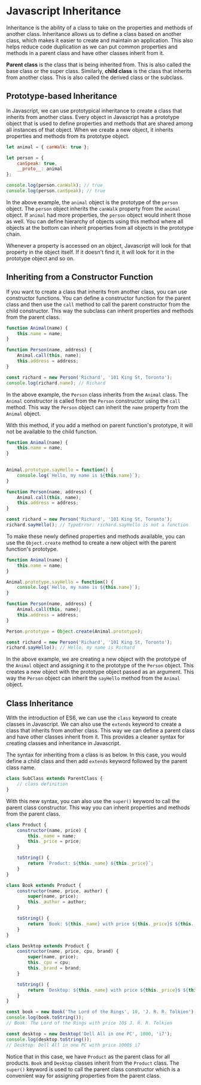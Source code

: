 # Javascript Inheritance

Inheritance is the ability of a class to take on the properties and methods of another class. Inheritance allows us to define a class based on another class, which makes it easier to create and maintain an application. This also helps reduce code duplication as we can put common properties and methods in a parent class and have other classes inherit from it.

**Parent class** is the class that is being inherited from. This is also called the base class or the super class. Similarly, **child class** is the class that inherits from another class. This is also called the derived class or the subclass.

## Prototype-based Inheritance

In Javascript, we can use prototypical inheritance to create a class that inherits from another class. Every object in Javascript has a prototype object that is used to define properties and methods that are shared among all instances of that object. When we create a new object, it inherits properties and methods from its prototype object.

```javascript
let animal = { canWalk: true };

let person = {
    canSpeak: true,
    __proto__: animal
};

console.log(person.canWalk); // true
console.log(person.canSpeak); // true
```

In the above example, the `animal` object is the prototype of the `person` object. The `person` object inherits the `canWalk` property from the `animal` object. If `animal` had more properties, the `person` object would inherit those as well. You can define hierarchy of objects using this method where all objects at the bottom can inherit properties from all objects in the prototype chain. 

Whenever a property is accessed on an object, Javascript will look for that property in the object itself. If it doesn't find it, it will look for it in the prototype object and so on.

## Inheriting from a Constructor Function

If you want to create a class that inherits from another class, you can use constructor functions. You can define a constructor function for the parent class and then use the `call` method to call the parent constructor from the child constructor. This way the subclass can inherit properties and methods from the parent class.

```javascript
function Animal(name) {
    this.name = name;
}

function Person(name, address) {
    Animal.call(this, name);
    this.address = address;
}

const richard = new Person('Richard', '101 King St, Toronto');
console.log(richard.name); // Richard
```

In the above example, the `Person` class inherits from the `Animal` class. The `Animal` constructor is called from the `Person` constructor using the `call` method. This way the `Person` object can inherit the `name` property from the `Animal` object.

With this method, if you add a method on parent function's prototype, it will not be available to the child function. 

```javascript
function Animal(name) {
    this.name = name;
}

    
Animal.prototype.sayHello = function() {
    console.log(`Hello, my name is ${this.name}`);
}

function Person(name, address) {
    Animal.call(this, name);
    this.address = address;
}

const richard = new Person('Richard', '101 King St, Toronto');
richard.sayHello(); // TypeError: richard.sayHello is not a function
```

To make these newly defined properties and methods available, you can use the `Object.create` method to create a new object with the parent function's prototype.

```javascript
function Animal(name) {
    this.name = name;
}

Animal.prototype.sayHello = function() {
    console.log(`Hello, my name is ${this.name}`);
}

function Person(name, address) {
    Animal.call(this, name);
    this.address = address;
}

Person.prototype = Object.create(Animal.prototype);

const richard = new Person('Richard', '101 King St, Toronto');
richard.sayHello(); // Hello, my name is Richard
```

In the above example, we are creating a new object with the prototype of the `Animal` object and assigning it to the prototype of the `Person` object. This creates a new object with the prototype object passed as an argument. This way the `Person` object can inherit the `sayHello` method from the `Animal` object.

## Class Inheritance

With the introduction of ES6, we can use the `class` keyword to create classes in Javascript. We can also use the `extends` keyword to create a class that inherits from another class. This way we can define a parent class and have other classes inherit from it. This provides a cleaner syntax for creating classes and inheritance in Javascript.

The syntax for inheriting from a class is as below. In this case, you would define a child class and then add `extends` keyword followed by the parent class name.

```javascript
class SubClass extends ParentClass {
    // class definition
}
```

With this new syntax, you can also use the `super()` keyword to call the parent class constructor. This way you can inherit properties and methods from the parent class.

```javascript
class Product {
    constructor(name, price) {
        this._name = name;
        this._price = price;
    }

    toString() {
        return `Product: ${this._name} ${this._price}`;
    }
}

class Book extends Product {
    constructor(name, price, author) {
        super(name, price);
        this._author = author;
    }

    toString() {
        return `Book: ${this._name} with price ${this._price}$ ${this._author}`;
    }
}

class Desktop extends Product {
    constructor(name, price, cpu, brand) {
        super(name, price);
        this._cpu = cpu;
        this._brand = brand;
    }

    toString() {
        return `Desktop: ${this._name} with price ${this._price}$ ${this._cpu}`;
    }
}

const book = new Book('The Lord of the Rings', 10, 'J. R. R. Tolkien');
console.log(book.toString());
// Book: The Lord of the Rings with price 10$ J. R. R. Tolkien

const desktop = new Desktop('Dell All in one PC', 1000, 'i7');
console.log(desktop.toString());
// Desktop: Dell All in one PC with price 1000$ i7
```

Notice that in this case, we have `Product` as the parent class for all products. `Book` and `Desktop` classes inherit from the `Product` class. The `super()` keyword is used to call the parent class constructor which is a convenient way for assigning properties from the parent class.